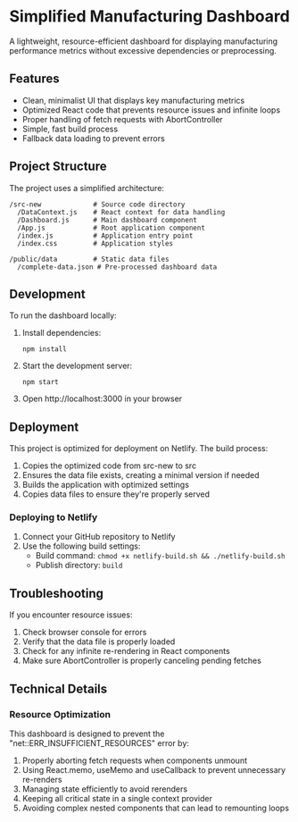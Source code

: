 # Simplified Manufacturing Dashboard

A lightweight, resource-efficient dashboard for displaying manufacturing performance metrics without excessive dependencies or preprocessing.

## Features

- Clean, minimalist UI that displays key manufacturing metrics
- Optimized React code that prevents resource issues and infinite loops
- Proper handling of fetch requests with AbortController
- Simple, fast build process
- Fallback data loading to prevent errors

## Project Structure

The project uses a simplified architecture:

```
/src-new             # Source code directory
  /DataContext.js    # React context for data handling
  /Dashboard.js      # Main dashboard component
  /App.js            # Root application component
  /index.js          # Application entry point
  /index.css         # Application styles

/public/data         # Static data files
  /complete-data.json # Pre-processed dashboard data
```

## Development

To run the dashboard locally:

1. Install dependencies:
   ```
   npm install
   ```

2. Start the development server:
   ```
   npm start
   ```

3. Open http://localhost:3000 in your browser

## Deployment

This project is optimized for deployment on Netlify. The build process:

1. Copies the optimized code from src-new to src
2. Ensures the data file exists, creating a minimal version if needed
3. Builds the application with optimized settings
4. Copies data files to ensure they're properly served

### Deploying to Netlify

1. Connect your GitHub repository to Netlify
2. Use the following build settings:
   - Build command: `chmod +x netlify-build.sh && ./netlify-build.sh`
   - Publish directory: `build`

## Troubleshooting

If you encounter resource issues:

1. Check browser console for errors
2. Verify that the data file is properly loaded
3. Check for any infinite re-rendering in React components
4. Make sure AbortController is properly canceling pending fetches

## Technical Details

### Resource Optimization

This dashboard is designed to prevent the "net::ERR_INSUFFICIENT_RESOURCES" error by:

1. Properly aborting fetch requests when components unmount
2. Using React.memo, useMemo and useCallback to prevent unnecessary re-renders
3. Managing state efficiently to avoid rerenders
4. Keeping all critical state in a single context provider
5. Avoiding complex nested components that can lead to remounting loops 